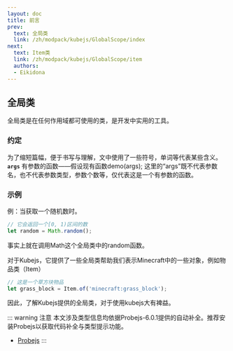 ```yaml
---
layout: doc
title: 前言
prev:
  text: 全局类
  link: /zh/modpack/kubejs/GlobalScope/index
next:
  text: Item类
  link: /zh/modpack/kubejs/GlobalScope/item
  authors:
  - Eikidona
---
```


## 全局类

全局类是在任何作用域都可使用的类，是开发中实用的工具。

### 约定

为了缩短篇幅，便于书写与理解，文中使用了一些符号，单词等代表某些含义。\
**`args`** 有参数的函数——假设现有函数demo(args); 这里的“args”既不代表参数名，也不代表参数类型，参数个数等，仅代表这是一个有参数的函数。

### 示例

例：当获取一个随机数时。

```js
// 它会返回一个[0, 1)区间的数
let random = Math.random();
```

事实上就在调用Math这个全局类中的random函数。

对于Kubejs，它提供了一些全局类帮助我们表示Minecraft中的一些对象，例如物品类（Item）

```js
// 这是一个草方块物品
let grass_block = Item.of('minecraft:grass_block');
```

因此，了解Kubejs提供的全局类，对于使用kubejs大有裨益。

::: warning 注意
本文涉及类型信息均依据Probejs-6.0.1提供的自动补全。推荐安装Probejs以获取代码补全与类型提示功能。

- [Probejs](https://www.mcmod.cn/class/6486.html)
:::

